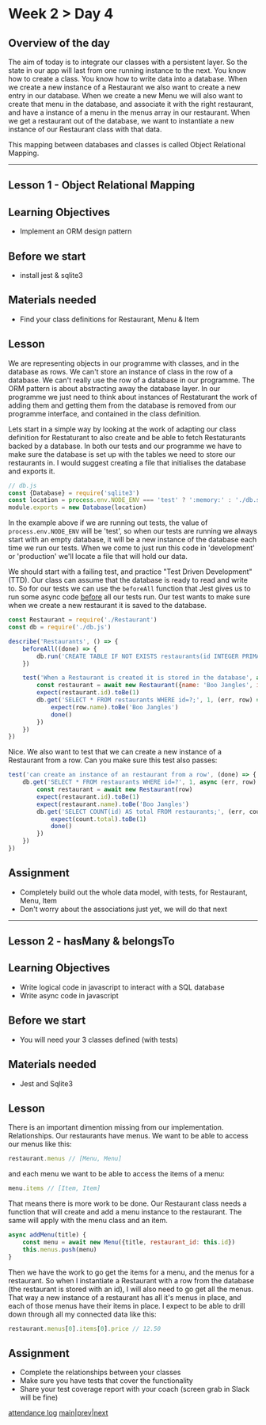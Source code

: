 # Week 2 > Day 4

## Overview of the day

The aim of today is to integrate our classes with a persistent layer. So the state in our app will last from one running instance to the next. You know how to create a class. You know how to write data into a database. When we create a new instance of a Restaurant we also want to create a new entry in our database. When we create a new Menu we will also want to create that menu in the database, and associate it with the right restaurant, and have a instance of a menu in the menus array in our restaurant. When we get a restaurant out of the database, we want to instantiate a new instance of our Restaurant class with that data.

This mapping between databases and classes is called Object Relational Mapping.

----

## Lesson 1 - Object Relational Mapping

## Learning Objectives

* Implement an ORM design pattern

## Before we start

* install jest & sqlite3

## Materials needed

* Find your class definitions for Restaurant, Menu & Item

## Lesson

We are representing objects in our programme with classes, and in the database as rows. We can't store an instance of class in the row of a database. We can't really use the row of a database in our programme. The ORM pattern is about abstracting away the database layer. In our programme we just need to think about instances of Restaturant the work of adding them and getting them from the database is removed from our programme interface, and contained in the class definition.

Lets start in a simple way by looking at the work of adapting our class definition for Restaturant to also create and be able to fetch Restaturants backed by a database. In both our tests and our programme we have to make sure the database is set up with the tables we need to store our restaurants in. I would suggest creating a file that initialises the database and exports it.

```javascript
// db.js
const {Database} = require('sqlite3')
const location = process.env.NODE_ENV === 'test' ? ':memory:' : './db.sqlite'
module.exports = new Database(location)
```
In the example above if we are running out tests, the value of `process.env.NODE_ENV` will be 'test', so when our tests are running we always start with an empty database, it will be a new instance of the database each time we run our tests. When we come to just run this code in 'development' or 'production' we'll locate a file that will hold our data.

We should start with a failing test, and practice "Test Driven Development" (TTD). Our class can assume that the database is ready to read and write to. So for our tests we can use the `beforeAll` function that Jest gives us to run some async code <u>before</u> all our tests run. Our test wants to make sure when we create a new restaurant it is saved to the database.

```javascript
const Restaurant = require('./Restaurant')
const db = require('./db.js')

describe('Restaurants', () => {
    beforeAll((done) => {
        db.run('CREATE TABLE IF NOT EXISTS restaurants(id INTEGER PRIMARY KEY, name TEXT, image TEXT);', done)
    })

    test('When a Restaurant is created it is stored in the database', async (done) => {
        const restaurant = await new Restaurant({name: 'Boo Jangles', image: 'https://some.image.url'})
        expect(restaurant.id).toBe(1)
        db.get('SELECT * FROM restaurants WHERE id=?;', 1, (err, row) => {
            expect(row.name).toBe('Boo Jangles')
            done()
        })
    })
})
```
Nice. We also want to test that we can create a new instance of a Restaurant from a row. Can you make sure this test also passes:
```javascript
test('can create an instance of an restaurant from a row', (done) => {
    db.get('SELECT * FROM restaurants WHERE id=?', 1, async (err, row) => {
        const restaurant = await new Restaurant(row)
        expect(restaurant.id).toBe(1)
        expect(restaurant.name).toBe('Boo Jangles')
        db.get('SELECT COUNT(id) AS total FROM restaurants;', (err, count) => {
            expect(count.total).toBe(1)
            done()
        })
    })        
})
```

## Assignment

* Completely build out the whole data model, with tests, for Restaurant, Menu, Item
* Don't worry about the associations just yet, we will do that next

----

## Lesson 2 - hasMany & belongsTo

## Learning Objectives

* Write logical code in javascript to interact with a SQL database
* Write async code in javascript

## Before we start

* You will need your 3 classes defined (with tests)

## Materials needed

* Jest and Sqlite3

## Lesson

There is an important dimention missing from our implementation. Relationships. Our restaurants have menus. We want to be able to access our menus like this:

```javascript
restaurant.menus // [Menu, Menu]
```
and each menu we want to be able to access the items of a menu:
```javascript
menu.items // [Item, Item]
```
That means there is more work to be done. Our Restaurant class needs a function that will create and add a menu instance to the restaurant. The same will apply with the menu class and an item.

```javascript
async addMenu(title) {
    const menu = await new Menu({title, restaurant_id: this.id})
    this.menus.push(menu)
}
```
Then we have the work to go get the items for a menu, and the menus for a restaurant. So when I instantiate a Restaurant with a row from the database (the restaurant is stored with an id), I will also need to go get all the menus. That way a new instance of a restaurant has all it's menus in place, and each of those menus have their items in place. I expect to be able to drill down through all my connected data like this:
```javascript
restaurant.menus[0].items[0].price // 12.50
```

## Assignment

* Complete the relationships between your classes
* Make sure you have tests that cover the functionality
* Share your test coverage report with your coach (screen grab in Slack will be fine)

[attendance log](https://platform.whitehat.org.uk/apprentice/attendance-log/161)
[main](/swe)|[prev](/swe/bootcamp/wk2/day3.html)|[next](/swe/bootcamp/wk2/day5.html)
